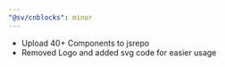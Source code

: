 ```yaml
---
"@sv/cnblocks": minor
---
```


- Upload 40+ Components to jsrepo
- Removed Logo and added svg code for easier usage
